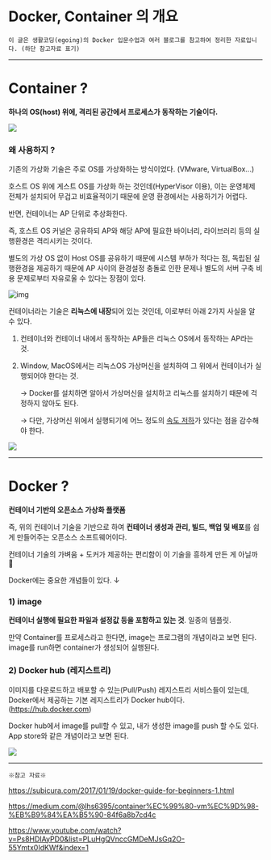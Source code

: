# Docker, Container 의 개요



`이 글은 생활코딩(egoing)의 Docker 입문수업과 여러 블로그를 참고하여 정리한 자료입니다. (하단 참고자료 표기)`

----



# Container ?

**하나의 OS(host) 위에, 격리된 공간에서 프로세스가 동작하는 기술이다.**

![](https://images.velog.io/images/monadk/post/261cb476-b47b-4be6-8c47-b32a687d4da8/image-20210926180818379.png)

### 왜 사용하지 ?

기존의 가상화 기술은 주로 OS를 가상화하는 방식이었다. (VMware, VirtualBox...)

호스트 OS 위에 게스트 OS를 가상화 하는 것인데(HyperVisor 이용), 이는 운영체제 전체가 설치되어 무겁고 비효율적이기 때문에 운영 환경에서는 사용하기가 어렵다.

반면, 컨테이너는 AP 단위로 추상화한다. 

즉, 호스트 OS 커널은 공유하되 AP와 해당 AP에 필요한 바이너리, 라이브러리 등의 실행환경은 격리시키는 것이다.

별도의 가상 OS 없이 Host OS를 공유하기 때문에 시스템 부하가 적다는 점, 독립된 실행환경을 제공하기 때문에 AP 사이의 환경설정 충돌로 인한 문제나 별도의 서버 구축 비용 문제로부터 자유로울 수 있다는 장점이 있다.



![img](https://miro.medium.com/max/468/1*wDmCAYyj75DMvgI7Gu83zw.png)



컨테이너라는 기술은 **리눅스에 내장**되어 있는 것인데, 이로부터 아래 2가지 사실을 알 수 있다.

1. 컨테이너와 컨테이너 내에서 동작하는 AP들은 리눅스 OS에서 동작하는 AP라는 것.

2. Window, MacOS에서는 리눅스OS 가상머신을 설치하여 그 위에서 컨테이너가 실행되어야 한다는 것.

   → Docker를 설치하면 알아서 가상머신을 설치하고 리눅스를 설치하기 때문에 걱정하지 않아도 된다.

   → 다만, 가상머신 위에서 실행되기에 어느 정도의 <u>속도 저하</u>가 있다는 점을 감수해야 한다.

![](https://images.velog.io/images/monadk/post/3be725bc-8e48-48b9-8fcd-0fe4c1cfddec/image-20210926182143552.png)

---


# Docker ?

**컨테이너 기반의 오픈소스 가상화 플랫폼**  

즉, 위의 컨테이너 기술을 기반으로 하여 **컨테이너 생성과 관리, 빌드, 백업 및 배포**를 쉽게 만들어주는 오픈소스 소프트웨어이다. 

컨테이너 기술의 가벼움 + 도커가 제공하는 편리함이 이 기술을 흥하게 만든 게 아닐까 🤔

Docker에는 중요한 개념들이 있다. ↓ 

### 1) image

**컨테이너 실행에 필요한 파일과 설정값 등을 포함하고 있는 것**. 일종의 템플릿.

만약 Container를 프로세스라고 한다면, image는 프로그램의 개념이라고 보면 된다. image를 run하면 container가 생성되어 실행된다.

### 2) Docker hub (레지스트리)

이미지를 다운로드하고 배포할 수 있는(Pull/Push) 레지스트리 서비스들이 있는데, Docker에서 제공하는 기본 레지스트리가 Docker hub이다. (<https://hub.docker.com>)

Docker hub에서 image를 pull할 수 있고, 내가 생성한 image를 push 할 수도 있다. App store와 같은 개념이라고 보면 된다.

![](https://images.velog.io/images/monadk/post/08ddce49-62f3-4339-b6e9-c1769ed4f984/image-20210926221932056.png)







---

`※참고 자료※`

https://subicura.com/2017/01/19/docker-guide-for-beginners-1.html

https://medium.com/@lhs6395/container%EC%99%80-vm%EC%9D%98-%EB%B9%84%EA%B5%90-84f6a8b7cd4c

https://www.youtube.com/watch?v=Ps8HDIAyPD0&list=PLuHgQVnccGMDeMJsGq2O-55Ymtx0IdKWf&index=1